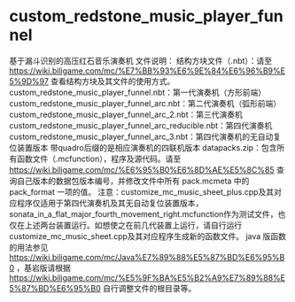 # custom_redstone_music_player_funnel
基于漏斗识别的高压红石音乐演奏机
文件说明：
结构方块文件（.nbt）：请至 https://wiki.biligame.com/mc/%E7%BB%93%E6%9E%84%E6%96%B9%E5%9D%97 查看结构方块及其文件的使用方式。
custom_redstone_music_player_funnel.nbt：第一代演奏机（方形前端）
custom_redstone_music_player_funnel_arc.nbt：第二代演奏机（弧形前端）
custom_redstone_music_player_funnel_arc_2.nbt：第三代演奏机
custom_redstone_music_player_funnel_arc_reducible.nbt：第四代演奏机
custom_redstone_music_player_funnel_arc_3.nbt：第四代演奏机的无自动复位装置版本
带quadro后缀的是相应演奏机的四联机版本
datapacks.zip：包含所有函数文件（.mcfunction），程序及源代码。请至 https://wiki.biligame.com/mc/%E6%95%B0%E6%8D%AE%E5%8C%85 查询自己版本的数据包版本编号，并修改文件中所有 pack.mcmeta 中的 pack_format 一项的值。
注意：customize_mc_music_sheet_plus.cpp及其对应程序仅适用于第四代演奏机及其无自动复位装置版本，sonata_in_a_flat_major_fourth_movement_right.mcfunction作为测试文件，也仅在上述两台装置运行。如想使之在前几代装置上运行，请自行运行customize_mc_music_sheet.cpp及其对应程序生成新的函数文件。
java 版函数的用法参见 https://wiki.biligame.com/mc/Java%E7%89%88%E5%87%BD%E6%95%B0 ，基岩版请根据 https://wiki.biligame.com/mc/%E5%9F%BA%E5%B2%A9%E7%89%88%E5%87%BD%E6%95%B0 自行调整文件的根目录等。

